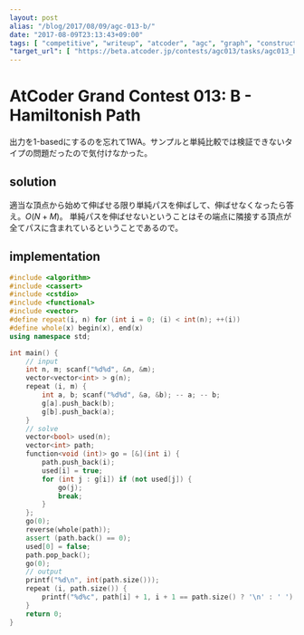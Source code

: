 ```yaml
---
layout: post
alias: "/blog/2017/08/09/agc-013-b/"
date: "2017-08-09T23:13:43+09:00"
tags: [ "competitive", "writeup", "atcoder", "agc", "graph", "construction" ]
"target_url": [ "https://beta.atcoder.jp/contests/agc013/tasks/agc013_b" ]
---
```


# AtCoder Grand Contest 013: B - Hamiltonish Path

出力を$1$-basedにするのを忘れて$1$WA。サンプルと単純比較では検証できないタイプの問題だったので気付けなかった。

## solution

適当な頂点から始めて伸ばせる限り単純パスを伸ばして、伸ばせなくなったら答え。$O(N + M)$。
単純パスを伸ばせないということはその端点に隣接する頂点が全てパスに含まれているということであるので。

## implementation

``` c++
#include <algorithm>
#include <cassert>
#include <cstdio>
#include <functional>
#include <vector>
#define repeat(i, n) for (int i = 0; (i) < int(n); ++(i))
#define whole(x) begin(x), end(x)
using namespace std;

int main() {
    // input
    int n, m; scanf("%d%d", &n, &m);
    vector<vector<int> > g(n);
    repeat (i, m) {
        int a, b; scanf("%d%d", &a, &b); -- a; -- b;
        g[a].push_back(b);
        g[b].push_back(a);
    }
    // solve
    vector<bool> used(n);
    vector<int> path;
    function<void (int)> go = [&](int i) {
        path.push_back(i);
        used[i] = true;
        for (int j : g[i]) if (not used[j]) {
            go(j);
            break;
        }
    };
    go(0);
    reverse(whole(path));
    assert (path.back() == 0);
    used[0] = false;
    path.pop_back();
    go(0);
    // output
    printf("%d\n", int(path.size()));
    repeat (i, path.size()) {
        printf("%d%c", path[i] + 1, i + 1 == path.size() ? '\n' : ' ');
    }
    return 0;
}
```

